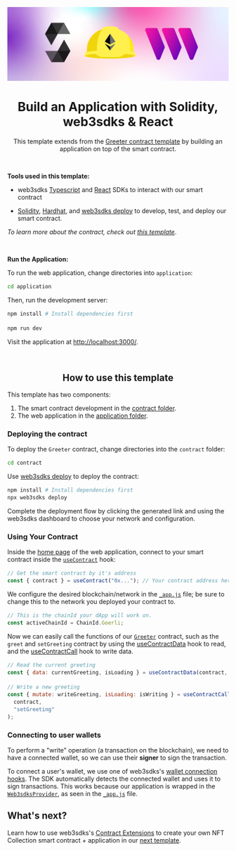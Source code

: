 <!-- Banner Image -->

![web3sdks solidity hardhat get started hero image](hero.png)

<h1 align='center'>Build an Application with Solidity, web3sdks & React</h1>

<p align='center'>This template extends from the <a href='https://replit.com/@web3sdks/Get-Started-with-Solidity-using-Hardhat-and-web3sdks-deploy'>Greeter contract template</a> by building an application on top of the smart contract.</p>

<br />

<b>Tools used in this template: </b>

- web3sdks [Typescript](https://docs.web3sdks.com/typescript) and [React](https://docs.web3sdks.com/react) SDKs to interact with our smart contract

- [Solidity](https://docs.soliditylang.org/en/v0.8.14/), [Hardhat](https://hardhat.org/), and [web3sdks deploy](https://docs.web3sdks.com/web3sdks-deploy) to develop, test, and deploy our smart contract.

_To learn more about the contract, check out [this template](https://replit.com/@web3sdks/Get-Started-with-Solidity-using-Hardhat-and-web3sdks-deploy)_.

<br />

<b>Run the Application:</b>

To run the web application, change directories into `application`:

```bash
cd application
```

Then, run the development server:

```bash
npm install # Install dependencies first

npm run dev
```

Visit the application at [http://localhost:3000/](http://localhost:3000/).

<br />

<h2 align='center'>How to use this template</h2>

This template has two components:

1. The smart contract development in the [contract folder](./contract).
2. The web application in the [application folder](./application).

<h3>Deploying the contract</h3>

To deploy the `Greeter` contract, change directories into the `contract` folder:

```bash
cd contract
```

Use [web3sdks deploy](https://docs.web3sdks.com/web3sdks-deploy) to deploy the contract:

```bash
npm install # Install dependencies first
npx web3sdks deploy
```

Complete the deployment flow by clicking the generated link and using the web3sdks dashboard to choose your network and configuration.

<h3>Using Your Contract</h3>

Inside the [home page](./application/pages/index.js) of the web application, connect to your smart contract inside the [`useContract`](https://docs.web3sdks.com/react/react.usecontract#usecontract-function) hook:

```jsx
// Get the smart contract by it's address
const { contract } = useContract("0x..."); // Your contract address here (from the web3sdks dashboard)
```

We configure the desired blockchain/network in the [`_app.js`](./application/pages/_app.js) file; be sure to change this to the network you deployed your contract to.

```jsx
// This is the chainId your dApp will work on.
const activeChainId = ChainId.Goerli;
```

Now we can easily call the functions of our [`Greeter`](./contract/Greeter.sol) contract, such as the `greet` and `setGreeting` contract by using the [useContractData](https://docs.web3sdks.com/react/react.usecontractdata) hook to read, and the [useContractCall](https://docs.web3sdks.com/react/react.usecontractcall) hook to write data.

```jsx
// Read the current greeting
const { data: currentGreeting, isLoading } = useContractData(contract, "greet");

// Write a new greeting
const { mutate: writeGreeting, isLoading: isWriting } = useContractCall(
  contract,
  "setGreeting"
);
```

### Connecting to user wallets

To perform a "write" operation (a transaction on the blockchain), we need to have a connected wallet, so we can use their **signer** to sign the transaction.

To connect a user's wallet, we use one of web3sdks's [wallet connection hooks](https://docs.web3sdks.com/react/category/wallet-connection). The SDK automatically detects the connected wallet and uses it to sign transactions. This works because our application is wrapped in the [`Web3sdksProvider`](https://docs.web3sdks.com/react/react.web3sdksprovider), as seen in the [`_app.js`](./application/pages/_app.js) file.

## What's next?

Learn how to use web3sdks's [Contract Extensions](https://docs.web3sdks.com/web3sdks-deploy/contract-extensions) to create your own NFT Collection smart contract + application in our [next template](https://replit.com/@web3sdks/Create-an-NFT-collection-with-Solidity-web3sdks#.replit).
